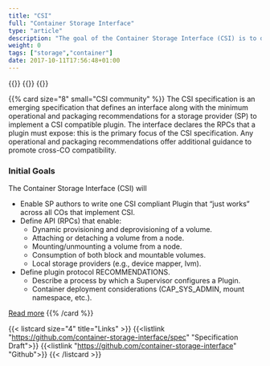 ```yaml
---
title: "CSI"
full: "Container Storage Interface"
type: "article"
description: "The goal of the Container Storage Interface (CSI) is to define and interface that will enable storage vendors to develop a plugin once and have it work across a number of container orchestration (CO) systems."
weight: 0
tags: ["storage","container"]
date: 2017-10-11T17:56:48+01:00
---
```


{{<card size="4" small="CSI community" style="info">}}
{{<description>}}
{{</card>}}

{{% card size="8" small="CSI community" %}}
The CSI specification is an emerging specification that defines an interface along with the minimum operational and packaging recommendations for a storage provider (SP) to implement a CSI compatible plugin. The interface declares the RPCs that a plugin must expose: this is the primary focus of the CSI specification. Any operational and packaging recommendations offer additional guidance to promote cross-CO compatibility. 

### Initial Goals

The Container Storage Interface (CSI) will

- Enable SP authors to write one CSI compliant Plugin that “just works” across all COs that implement CSI.
- Define API (RPCs) that enable:
    - Dynamic provisioning and deprovisioning of a volume.
    - Attaching or detaching a volume from a node.
    - Mounting/unmounting a volume from a node.
    - Consumption of both block and mountable volumes.
    - Local storage providers (e.g., device mapper, lvm).
- Define plugin protocol RECOMMENDATIONS.
    - Describe a process by which a Supervisor configures a Plugin.
    - Container deployment considerations (CAP_SYS_ADMIN, mount namespace, etc.).

[Read more](https://github.com/container-storage-interface/spec/blob/master/spec.md)
{{% /card %}}

{{< listcard size="4" title="Links" >}}
    {{<listlink "https://github.com/container-storage-interface/spec" "Specification Draft">}}
    {{<listlink "https://github.com/container-storage-interface" "Github">}}
{{< /listcard >}}